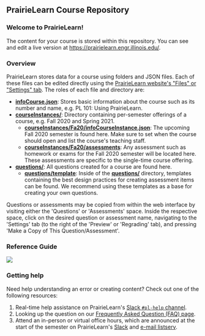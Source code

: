 ## PrairieLearn Course Repository

### Welcome to PrairieLearn! 

The content for your course is stored within this repository.
You can see and edit a live version at <https://prairielearn.engr.illinois.edu/>.

### Overview

PrairieLearn stores data for a course using folders and JSON files. 
Each of these files can be edited directly using the [PrairieLearn website's "Files" or "Settings" tab](https://prairielearn.engr.illinois.edu/). 
The roles of each file and directory are:

- **[infoCourse.json](infoCourse.json)**: Stores basic information about the course such as its number and name, e.g. PL 101: Using PrairieLearn.
- **[courseInstances/](courseInstances/)**: Directory containing per-semester offerings of a course, e.g. Fall 2020 and Spring 2021.
   - **[courseInstances/Fa20/infoCourseInstance.json](courseInstances/Fa20/infoCourseInstance.json)**: The upcoming Fall 2020 semester is found here. Make sure to set when the course should open and list the course's teaching staff.
   - **[courseInstances/Fa20/assessments](courseInstances/Fa20/assessments)**: Any assessment such as homework or exams for the Fall 2020 semester will be located here. These assessments are specific to the single-time course offering.
- **[questions/](questions/)**: All questions created for a course are found here. 
   - **[questions/template](questions/template)**: Inside of the **[questions/](questions/)** directory, templates containing the best design practices for creating assessment items can be found. We recommend using these templates as a base for creating your own questions.
   
Questions or assessments may be copied from within the web interface by visiting either the 'Questions' or 'Assessments' space. Inside the respective space, click on the desired question or assessment name, navigating to the 'Settings' tab (to the right of the 'Preview' or 'Regrading' tab), and pressing 'Make a Copy of This Question/Assessment'.

### Reference Guide

[![](https://coatless.github.io/pl-cheatsheets/pngs/pl-authoring-cheatsheet-overview.png)](https://coatless.github.io/pl-cheatsheets/pdfs/prairielearn-authoring-cheatsheet.pdf)

### Getting help

Need help understanding an error or creating content? Check out one of the following resources:

1. Real-time help assistance on PrairieLearn's [Slack `#pl-help` channel](https://prairielearn.slack.com).
1. Looking up the question on our [Frequently Asked Question (FAQ) page](https://prairielearn.readthedocs.io/en/latest/faq/).
1. Attend an in-person or virtual office hours, which are announced at the start of the
   semester on PrairieLearn's [Slack](https://prairielearn.slack.com) and [e-mail listserv](https://lists.illinois.edu/lists/info/prairielearn-announce).
